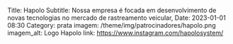 Title: Hapolo
Subtitle: Nossa empresa é focada em desenvolvimento de novas tecnologias no mercado de rastreamento veicular,
Date: 2023-01-01 08:30
Category: prata
imagem: /theme/img/patrocinadores/hapolo.png
imagem_alt: Logo Hapolo
link: https://www.instagram.com/hapolosystem/